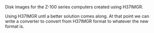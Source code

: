 Disk images for the Z-100 series computers created using H37IMGR.

Using H37IMGR untl a better solution comes along. At that point we can write a converter to convert from H37IMGR format to whatever the new format is.
